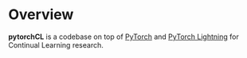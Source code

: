# Overview
**pytorchCL** is a codebase on top of [PyTorch](https://pytorch.org) and [PyTorch Lightning](https://www.pytorchlightning.ai/) for Continual Learning research.
